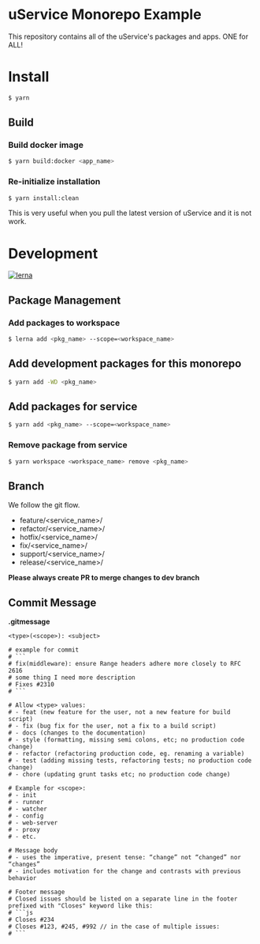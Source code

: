 uService Monorepo Example
=================

This repository contains all of the uService's packages and apps. ONE for ALL!

Install
=======
```bash
$ yarn
```

## Build

### Build docker image

```bash
$ yarn build:docker <app_name>
```

### Re-initialize installation

```bash
$ yarn install:clean
```

This is very useful when you pull the latest version of uService and it is not work.

Development
===========

[![lerna](https://img.shields.io/badge/maintained%20with-lerna-cc00ff.svg)](https://lerna.js.org/)

Package Management
------------------

### Add packages to workspace

```bash
$ lerna add <pkg_name> --scope=<workspace_name>
```

## Add development packages for this monorepo

```bash
$ yarn add -WD <pkg_name>
```

## Add packages for service

```bash
$ yarn add <pkg_name> --scope=<workspace_name>
```

### Remove package from service

```bash
$ yarn workspace <workspace_name> remove <pkg_name>
```

Branch
------

We follow the git flow.

- feature/<service_name>/<desc>
- refactor/<service_name>/<desc>
- hotfix/<service_name>/<desc>
- fix/<service_name>/<desc>
- support/<service_name>/<desc>
- release/<service_name>/<desc>

**Please always create PR to merge changes to dev branch**

Commit Message
--------------

**.gitmessage**

```
<type>(<scope>): <subject>

# example for commit
# ```
# fix(middleware): ensure Range headers adhere more closely to RFC 2616
# some thing I need more description
# Fixes #2310
# ```

# Allow <type> values:
# - feat (new feature for the user, not a new feature for build script)
# - fix (bug fix for the user, not a fix to a build script)
# - docs (changes to the documentation)
# - style (formatting, missing semi colons, etc; no production code change)
# - refactor (refactoring production code, eg. renaming a variable)
# - test (adding missing tests, refactoring tests; no production code change)
# - chore (updating grunt tasks etc; no production code change)

# Example for <scope>:
# - init
# - runner
# - watcher
# - config
# - web-server
# - proxy
# - etc.

# Message body
# - uses the imperative, present tense: “change” not “changed” nor “changes”
# - includes motivation for the change and contrasts with previous behavior

# Footer message
# Closed issues should be listed on a separate line in the footer prefixed with "Closes" keyword like this:
# ```js
# Closes #234
# Closes #123, #245, #992 // in the case of multiple issues:
# ```
```
